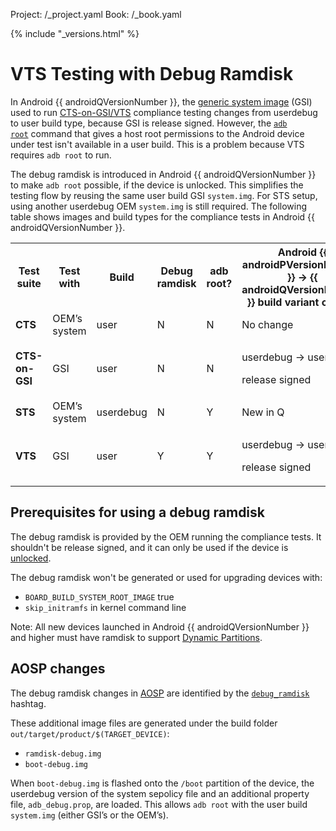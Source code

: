 Project: /_project.yaml
Book: /_book.yaml

{% include "_versions.html" %}

<!--
  Copyright 2019 The Android Open Source Project

  Licensed under the Apache License, Version 2.0 (the "License");
  you may not use this file except in compliance with the License.
  You may obtain a copy of the License at

      http://www.apache.org/licenses/LICENSE-2.0

  Unless required by applicable law or agreed to in writing, software
  distributed under the License is distributed on an "AS IS" BASIS,
  WITHOUT WARRANTIES OR CONDITIONS OF ANY KIND, either express or implied.
  See the License for the specific language governing permissions and
  limitations under the License.
-->

# VTS Testing with Debug Ramdisk

In Android {{ androidQVersionNumber }}, the
[generic system image](https://source.android.com/setup/build/gsi) (GSI) used to
run [CTS-on-GSI/VTS](https://source.android.com/compatibility/vts/codelab-video)
compliance testing changes from userdebug to user build type, because GSI is
release signed. However, the
<code>[adb root](https://developer.android.com/studio/command-line/adb)</code>
command that gives a host root permissions to the Android device under test
isn't available in a user build. This is a problem because VTS requires
`adb root` to run.

The debug ramdisk is introduced in Android {{ androidQVersionNumber }} to make
`adb root` possible, if the device is unlocked. This simplifies the testing flow
by reusing the same user build GSI `system.img`. For STS setup, using another
userdebug OEM `system.img` is still required. The following table shows images
and build types for the compliance tests in Android {{ androidQVersionNumber }}.

<table>
  <tr>
   <th>Test suite</th>
   <th>Test with</td>
   <th>Build</td>
   <th>Debug ramdisk</td>
   <th>adb root?</td>
   <th>Android {{ androidPVersionNumber }} -> {{ androidQVersionNumber }} build variant change</td>
  </tr>
  <tr>
   <td><strong>CTS</strong></td>
   <td>OEM’s system</td>
   <td>user</td>
   <td>N</td>
   <td>N</td>
   <td>No change</td>
  </tr>
  <tr>
   <td><strong>CTS-on-GSI</strong></td>
   <td>GSI</td>
   <td>user</td>
   <td>N</td>
   <td>N</td>
   <td><p>userdebug -> user GSI</p><p>release signed</p></td>
  </tr>
  <tr>
   <td><strong>STS</strong></td>
   <td>OEM’s system</td>
   <td>userdebug</td>
   <td>N</td>
   <td>Y</td>
   <td>New in Q</td>
  </tr>
  <tr>
   <td><strong>VTS</strong></td>
   <td>GSI</td>
   <td>user</td>
   <td>Y</td>
   <td>Y</td>
   <td><p>userdebug -> user GSI</p><p>release signed</p>
   </td>
  </tr>
</table>

## Prerequisites for using a debug ramdisk

The debug ramdisk is provided by the OEM running the compliance tests. It
shouldn't be release signed, and it can only be used if the device is
[unlocked](https://source.android.com/security/verifiedboot/device-state).

The debug ramdisk won't be generated or used for upgrading devices with:

*   `BOARD_BUILD_SYSTEM_ROOT_IMAGE` true
*   `skip_initramfs` in kernel command line

Note: All new devices launched in Android
{{ androidQVersionNumber }} and higher must have ramdisk to support
[Dynamic Partitions](https://source.android.com/devices/tech/ota/dynamic_partitions).

## AOSP changes

The debug ramdisk changes in
[AOSP](https://android-review.googlesource.com/dashboard/self) are identified by
the
[`debug_ramdisk`](https://android-review.googlesource.com/q/hashtag:debug_ramdisk)
hashtag.

These additional image files are generated under the build folder
`out/target/product/$(TARGET_DEVICE)`:

*   `ramdisk-debug.img`
*   `boot-debug.img`

When `boot-debug.img` is flashed onto the `/boot` partition of the device, the
userdebug version of the system sepolicy file and an additional property file,
`adb_debug.prop`, are loaded. This allows `adb root` with the user build
`system.img` (either GSI’s or the OEM’s).
